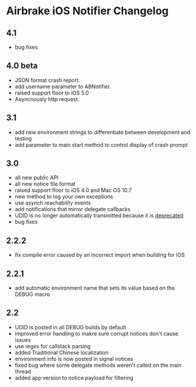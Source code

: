 # Airbrake iOS Notifier Changelog
## 4.1
- bug fixes
## 4.0 beta
- JSON format crash report.
- add username parameter to ABNotifier. 
- raised support floor to iOS 5.0
- Asyncnously http request. 
## 3.1

- add new environment strings to differentiate between development and testing
- add parameter to main start method to control display of crash prompt

## 3.0

- all new public API
- all new notice file format
- raised support floor to iOS 4.0 and Mac OS 10.7
- new method to log your own exceptions
- use asynch reachability events
- add notifications that mirror delegate callbacks
- UDID is no longer automatically transmitted because it is [deprecated](http://caleb.dvnprt.me/blog/2011-08-19-udid.html)
- bug fixes

## 2.2.2

- fix compile error caused by an incorrect import when building for iOS

## 2.2.1

- add automatic environment name that sets its value based on the DEBUG macro

## 2.2

- UDID is posted in all DEBUG builds by default
- improved error handling to makre sure corrupt notices don't cause issues
- use regex for callstack parsing
- added Traditional Chinese localization
- environment info is now posted in signal notices
- fixed bug where some delegate methods weren't called on the main thread
- added app version to notice payload for filtering